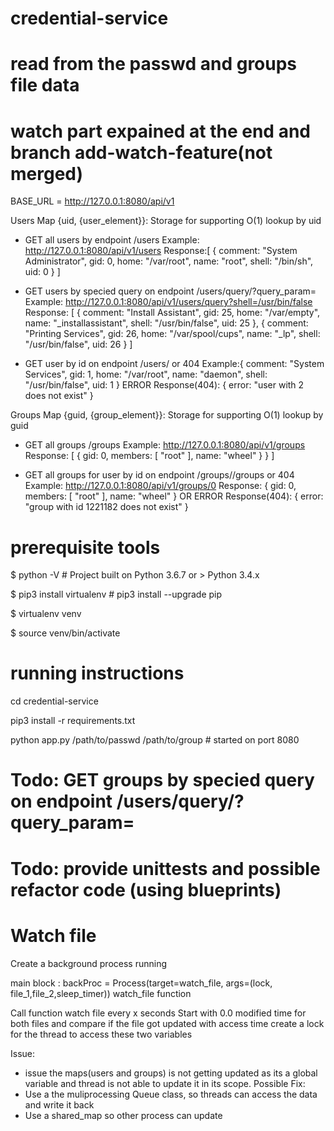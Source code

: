 # credential-service
# 
# read from the passwd and groups file data

# watch part expained at the end and branch add-watch-feature(not merged)

BASE_URL = http://127.0.0.1:8080/api/v1

Users Map {uid, {user_element}}:  Storage for supporting O(1) lookup by uid
  - GET all users by endpoint  /users
    Example: http://127.0.0.1:8080/api/v1/users
    Response:[
               {
                comment: "System Administrator",
                gid: 0,
                home: "/var/root",
                name: "root",
                shell: "/bin/sh",
                uid: 0
                }
             ]  
              
  - GET users by specied query on endpoint /users/query/?query_param=<query>
    Example: http://127.0.0.1:8080/api/v1/users/query?shell=/usr/bin/false
    Response: [
                {
                  comment: "Install Assistant",
                  gid: 25,
                  home: "/var/empty",
                  name: "_installassistant",
                  shell: "/usr/bin/false",
                  uid: 25
                },
                {
                  comment: "Printing Services",
                  gid: 26,
                  home: "/var/spool/cups",
                  name: "_lp",
                  shell: "/usr/bin/false",
                  uid: 26
               }
              ]

  
  - GET user by id on endpoint /users/<uid> or 404
    Example:{
              comment: "System Services",
              gid: 1,
              home: "/var/root",
              name: "daemon",
              shell: "/usr/bin/false",
              uid: 1
            }
      ERROR Response(404): {
                              error: "user with 2 does not exist"
                           }

Groups Map {guid, {group_element}}: Storage for supporting O(1) lookup by guid

  - GET all groups /groups
  Example: http://127.0.0.1:8080/api/v1/groups
  Response: [
            {
              gid: 0,
              members: [
              "root"
              ],
              name: "wheel"
              }
            }
    ]
    
  - GET all groups for user by id on endpoint /groups/<uid>/groups or 404
  Example:  http://127.0.0.1:8080/api/v1/groups/0
  Response: {
            gid: 0,
            members: [
            "root"
            ],
            name: "wheel"
            }
  OR
  ERROR Response(404): {
            error: "group with id 1221182 does not exist"
            }
  


# prerequisite tools 
$ python -V   # Project built on Python 3.6.7 or > Python 3.4.x 

$ pip3 install virtualenv #  pip3 install --upgrade pip

$ virtualenv venv

$ source venv/bin/activate
 
# running instructions 
cd credential-service

pip3 install -r requirements.txt

python app.py /path/to/passwd /path/to/group # started on port 8080

# Todo: GET groups by specied query on endpoint /users/query/?query_param=<query>
  
# Todo: provide unittests and possible refactor code (using blueprints)

# Watch file 
Create a background process running

main block : backProc = Process(target=watch_file, args=(lock, file_1,file_2,sleep_timer))
watch_file function

Call function watch file  every x seconds 
Start with 0.0 modified time for both files and compare if the file got updated with access time
create a lock for the thread to access these two variables 

Issue:
- issue the maps(users and groups) is not getting updated as its a global variable and thread is not able to update it in its scope. 
Possible Fix: 
- Use a the muliprocessing Queue class, so threads can access the data and write it back
- Use a shared_map so other process can update






